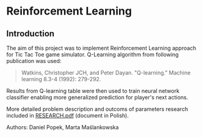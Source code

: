# Reinforcement Learning 

## Introduction

The aim of this project was to implement Reinforcement Learning approach for Tic Tac Toe game simulator. Q-Learning algorithm from following publication was used:

> Watkins, Christopher JCH, and Peter Dayan. "Q-learning." Machine learning 8.3-4 (1992): 279-292. 

Results from Q-learning table were then used to train neural network classifier enabling more generalized prediction for player's next actions. 

More detailed problem description and outcoms of parameters research included in [RESEARCH.pdf](https://github.com/DanielPopek/ReinforcementLearning/blob/master/RESEARCH.pdf) (document in Polish). 

Authors: Daniel Popek, Marta Maślankowska  



